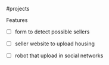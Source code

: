 #projects 

Features
- [ ] form to detect possible sellers
- [ ] seller website to upload housing
- [ ] robot that upload in social networks







